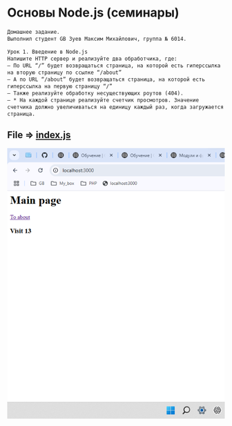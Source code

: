 # Основы Node.js (семинары)
```
Домашнее задание.
Выполнил студент GB Зуев Максим Михайлович, группа № 6014.
```
```
Урок 1. Введение в Node.js
Напишите HTTP сервер и реализуйте два обработчика, где:
— По URL “/” будет возвращаться страница, на которой есть гиперссылка на вторую страницу по ссылке “/about”
— А по URL “/about” будет возвращаться страница, на которой есть гиперссылка на первую страницу “/”
— Также реализуйте обработку несуществующих роутов (404).
— * На каждой странице реализуйте счетчик просмотров. Значение счетчика должно увеличиваться на единицу каждый раз, когда загружается страница.
```
File => [index.js](./DZ_Project/index.js)
---
![](./screenShots/1.png)
